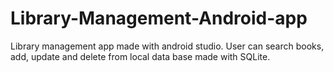 # Library-Management-Android-app
Library management app made with android studio. User can search books, add, update and delete from local data base made with SQLite. 